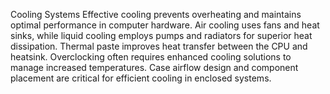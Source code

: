 Cooling Systems
Effective cooling prevents overheating and maintains optimal performance in computer hardware. Air cooling uses fans and heat sinks, while liquid cooling employs pumps and radiators for superior heat dissipation. Thermal paste improves heat transfer between the CPU and heatsink. Overclocking often requires enhanced cooling solutions to manage increased temperatures. Case airflow design and component placement are critical for efficient cooling in enclosed systems.